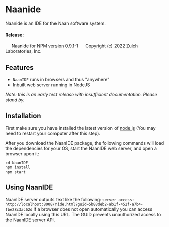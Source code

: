 Naanide
==========

Naanide is an IDE for the Naan software system.

#### Release:
     Naanide for NPM version 0.9.1-1
     Copyright (c) 2022 Zulch Laboratories, Inc.

Features
-------
- `NaanIDE` runs in browsers and thus "anywhere"
- Inbuilt web server running in NodeJS

_Note: this is an early test release with insufficient documentation. Please stand by._

Installation
-------

First make sure you have installed the latest version of [node.js](http://nodejs.org/)
(You may need to restart your computer after this step).

After you download the NaanIDE package, the following commands will load the dependencies for your OS, start the NaanIDE web server, and open a browser upon it:

    cd NaanIDE
    npm install
    npm start

Using NaanIDE
-------

NaanIDE server outputs text like the following:
`server access: http://localhost:8008/nide.html?guid=5b88deb2-ab1f-452f-a7b4-fbe28c3ac62d`
If a browser does not open automatically you can access NaanIDE locally using this URL. The GUID prevents unauthorized access to the NaanIDE server API.
